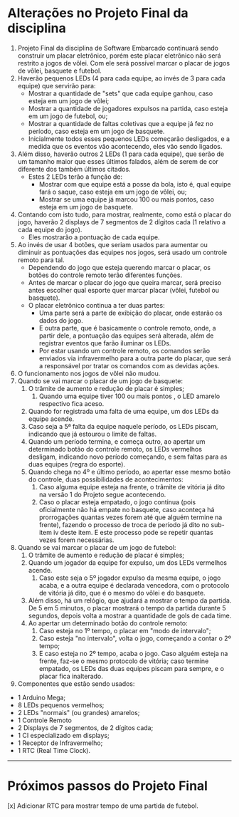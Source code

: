 # Alterações no Projeto Final da disciplina

1. Projeto Final da disciplina de Software Embarcado continuará sendo construir um placar eletrônico, porém este placar eletrônico não será restrito a jogos de vôlei. Com ele será possível marcar o placar de jogos de vôlei, basquete e futebol.
2. Haverão pequenos LEDs (4 para cada equipe, ao invés de 3 para cada equipe) que servirão para:
	- Mostrar a quantidade de "sets" que cada equipe ganhou, caso esteja em um jogo de vôlei;
	- Mostrar a quantidade de jogadores expulsos na partida, caso esteja em um jogo de futebol, ou;
	- Mostrar a quantidade de faltas coletivas que a equipe já fez no período, caso esteja em um jogo de basquete.
	- Inicialmente todos esses pequenos LEDs começarão desligados, e a medida que os eventos vão acontecendo, eles vão sendo ligados.
3. Além disso, haverão outros 2 LEDs (1 para cada equipe), que serão de um tamanho maior que esses últimos falados, além de serem de cor diferente dos também últimos citados. 
	- Estes 2 LEDs terão a função de:
		- Mostrar com que equipe está a posse da bola, isto é, qual equipe fará o saque, caso esteja em um jogo de vôlei, ou;
		- Mostrar se uma equipe já marcou 100 ou mais pontos, caso esteja em um jogo de basquete.
4. Contando com isto tudo, para mostrar, realmente, como está o placar do jogo, haverão 2 displays de 7 segmentos de 2 dígitos cada (1 relativo a cada equipe do jogo).
	- Eles mostrarão a pontuação de cada equipe.
5. Ao invés de usar 4 botões, que seriam usados para aumentar ou diminuir as pontuações das equipes nos jogos, será usado um controle remoto para tal.
	- Dependendo do jogo que esteja querendo marcar o placar, os botões do controle remoto terão diferentes funções.
	- Antes de marcar o placar do jogo que queira marcar, será preciso antes escolher qual esporte quer marcar placar (vôlei, futebol ou basquete).
	- O placar eletrônico continua a ter duas partes:
		- Uma parte será a parte de exibição do placar, onde estarão os dados do jogo.
		- E outra parte, que é basicamente o controle remoto, onde, a partir dele, a pontuação das equipes será alterada, além de registrar eventos que farão iluminar os LEDs.
		- Por estar usando um controle remoto, os comandos serão enviados via infravermelho para a outra parte do placar, que será a responsável por tratar os comandos com as devidas ações.
6. O funcionamento nos jogos de vôlei não mudou.
7. Quando se vai marcar o placar de um jogo de basquete:
	1. O trâmite de aumento e redução de placar é simples;
		1. Quando uma equipe tiver 100 ou mais pontos , o LED amarelo respectivo fica aceso.
	2. Quando for registrada uma falta de uma equipe, um dos LEDs da equipe acende.
	3. Caso seja a 5ª falta da equipe naquele período, os LEDs piscam, indicando que já estourou o limite de faltas.
	4. Quando um período termina, e começa outro, ao apertar um determinado botão do controle remoto, os LEDs vermelhos desligam, indicando novo período começando, e sem faltas para as duas equipes (regra do esporte).
	5. Quando chega no 4º e último período, ao apertar esse mesmo botão do controle, duas possibilidades de acontecimentos:
		1. Caso alguma equipe esteja na frente, o trâmite de vitória já dito na versão 1 do Projeto segue acontecendo.
		2. Caso o placar esteja empatado, o jogo continua (pois oficialmente não há empate no basquete, caso aconteça há prorrogações quantas vezes forem até que alguém termine na frente), fazendo o processo de troca de período já dito no sub-item iv deste item. E este processo pode se repetir quantas vezes forem necessárias.
8. Quando se vai marcar o placar de um jogo de futebol:
	1. O trâmite de aumento e redução de placar é simples;
	2. Quando um jogador da equipe for expulso, um dos LEDs vermelhos acende.
		1. Caso este seja o 5º jogador expulso da mesma equipe, o jogo acaba, e a outra equipe é declarada vencedora, com o protocolo de vitória já dito, que é o mesmo do vôlei e do basquete.
	3. Além disso, há um relógio, que ajudará a mostrar o tempo da partida. De 5 em 5 minutos, o placar mostrará o tempo da partida durante 5 segundos, depois volta a mostrar a quantidade de gols de cada time.
	4. Ao apertar um determinado botão do controle remoto:
		1. Caso esteja no 1º tempo, o placar em "modo de intervalo";
		2. Caso esteja "no intervalo", volta o jogo, começando a contar o 2º tempo;
		3. E caso esteja no 2º tempo, acaba o jogo. Caso alguém esteja na frente, faz-se o mesmo protocolo de vitória; caso termine empatado, os LEDs das duas equipes piscam para sempre, e o placar fica inalterado.
9. Componentes que estão sendo usados:
  - 1 Arduino Mega;
  - 8 LEDs pequenos vermelhos;
  - 2 LEDs "normais" (ou grandes) amarelos;
  - 1 Controle Remoto
  - 2 Displays de 7 segmentos, de 2 dígitos cada;
  - 1 CI especializado em displays;
  - 1 Receptor de Infravermelho;
  - 1 RTC (Real Time Clock).
 ---
 # Próximos passos do Projeto Final
 
 [x] Adicionar RTC para mostrar tempo de uma partida de futebol.
